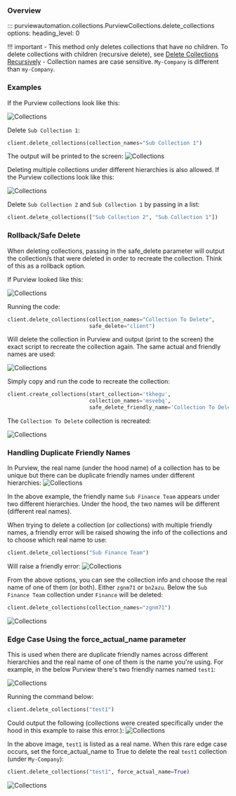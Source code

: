 ### Overview
::: purviewautomation.collections.PurviewCollections.delete_collections
    options:
        heading_level: 0

!!! important
    - This method only deletes collections that have no children. To delete collections with children (recursive delete), see [Delete Collections Recursively](delete-collections-recursively.md) 
    - Collection names are case sensitive. `My-Company` is different than `my-Company`.
    

### Examples
If the Purview collections look like this:

![Collections](../img/tutorial/delete-collections/image01.png)

Delete `Sub Collection 1`:
```Python
client.delete_collections(collection_names="Sub Collection 1")
```
The output will be printed to the screen:
![Collections](../img/tutorial/delete-collections/image02.png)

Deleting multiple collections under different hierarchies is also allowed. If the Purview collections look like this:


![Collections](../img/tutorial/delete-collections/image03.png)

Delete `Sub Collection 2` and `Sub Collection 1` by passing in a list:
```Python
client.delete_collections(["Sub Collection 2", "Sub Collection 1"])
```


### Rollback/Safe Delete
When deleting collections, passing in the safe_delete parameter will output the collection/s that were deleted in order to recreate the collection. Think of this as a rollback option.

If Purview looked like this:

![Collections](../img/tutorial/delete-collections/image10.png)

Running the code: 
```Python
client.delete_collections(collection_names="Collection To Delete", 
                          safe_delete="client")
```
Will delete the collection in Purview and output (print to the screen) the exact script to recreate the collection again. The same actual and friendly names are used:

![Collections](../img/tutorial/delete-collections/image11.png)

Simply copy and run the code to recreate the collection:
```Python
client.create_collections(start_collection='tkhegu', 
                          collection_names='msvebq', 
                          safe_delete_friendly_name='Collection To Delete')
```                                             
The `Collection To Delete` collection is recreated:

![Collections](../img/tutorial/delete-collections/image12.png)










### Handling Duplicate Friendly Names
In Purview, the real name (under the hood name) of a collection has to be unique but there can be duplicate friendly names under different hierarchies:
![Collections](../img/tutorial/delete-collections/image04.png)

In the above example, the friendly name `Sub Finance Team` appears under two different hierarchies. Under the hood, the two names will be different (different real names).

When trying to delete a collection (or collections) with multiple friendly names, a friendly error will be raised showing the info of the collections and to choose which real name to use:
```Python
client.delete_collections("Sub Finance Team")
```
Will raise a friendly error:
![Collections](../img/tutorial/delete-collections/image05.png)

From the above options, you can see the collection info and choose the real name of one of them (or both). Either `zgnm71` or `bn2azu`. Below the `Sub Finance Team` collection under `Finance` will be deleted:

```Python
client.delete_collections(collection_names="zgnm71")
```
![Collections](../img/tutorial/delete-collections/image06.png)




### Edge Case Using the force_actual_name parameter
This is used when there are duplicate friendly names across different hierarchies and the real name of one of them is the name you're using. For example, in the below Purview there's two friendly names named `test1`:

![Collections](../img/tutorial/delete-collections/image07.png)

Running the command below:
```Python
client.delete_collections("test1")
```
Could output the following (collections were created specifically under the hood in this example to raise this error.):
![Collections](../img/tutorial/delete-collections/image08.png)

In the above image, `test1` is listed as a real name. When this rare edge case occurs, set the force_actual_name to True to delete the real `test1` collection (under `My-Company`):
```Python
client.delete_collections("test1", force_actual_name=True)
```
![Collections](../img/tutorial/delete-collections/image09.png)